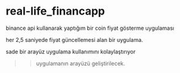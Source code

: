 # real-life_financapp


   binance api kullanarak yaptığım bir coin fiyat gösterme uygulaması 

   her 2,5 saniyede fiyat güncellemesi alan bir uygulama. 

   sade bir arayüz uygulama kullanımını kolaylaştırıyor 

   >>uygulamanın arayüzü geliştirilecek.